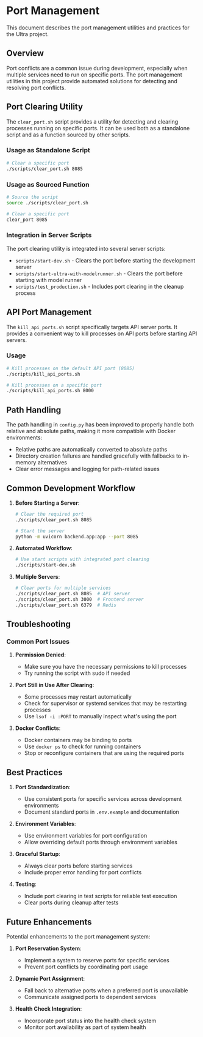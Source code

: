 # Port Management

This document describes the port management utilities and practices for the Ultra project.

## Overview

Port conflicts are a common issue during development, especially when multiple services need to run on specific ports. The port management utilities in this project provide automated solutions for detecting and resolving port conflicts.

## Port Clearing Utility

The `clear_port.sh` script provides a utility for detecting and clearing processes running on specific ports. It can be used both as a standalone script and as a function sourced by other scripts.

### Usage as Standalone Script

```bash
# Clear a specific port
./scripts/clear_port.sh 8085
```

### Usage as Sourced Function

```bash
# Source the script
source ./scripts/clear_port.sh

# Clear a specific port
clear_port 8085
```

### Integration in Server Scripts

The port clearing utility is integrated into several server scripts:

- `scripts/start-dev.sh` - Clears the port before starting the development server
- `scripts/start-ultra-with-modelrunner.sh` - Clears the port before starting with model runner
- `scripts/test_production.sh` - Includes port clearing in the cleanup process

## API Port Management

The `kill_api_ports.sh` script specifically targets API server ports. It provides a convenient way to kill processes on API ports before starting API servers.

### Usage

```bash
# Kill processes on the default API port (8085)
./scripts/kill_api_ports.sh

# Kill processes on a specific port
./scripts/kill_api_ports.sh 8000
```

## Path Handling

The path handling in `config.py` has been improved to properly handle both relative and absolute paths, making it more compatible with Docker environments:

- Relative paths are automatically converted to absolute paths
- Directory creation failures are handled gracefully with fallbacks to in-memory alternatives
- Clear error messages and logging for path-related issues

## Common Development Workflow

1. **Before Starting a Server**:
   ```bash
   # Clear the required port
   ./scripts/clear_port.sh 8085
   
   # Start the server
   python -m uvicorn backend.app:app --port 8085
   ```

2. **Automated Workflow**:
   ```bash
   # Use start scripts with integrated port clearing
   ./scripts/start-dev.sh
   ```

3. **Multiple Servers**:
   ```bash
   # Clear ports for multiple services
   ./scripts/clear_port.sh 8085  # API server
   ./scripts/clear_port.sh 3000  # Frontend server
   ./scripts/clear_port.sh 6379  # Redis
   ```

## Troubleshooting

### Common Port Issues

1. **Permission Denied**:
   - Make sure you have the necessary permissions to kill processes
   - Try running the script with sudo if needed

2. **Port Still in Use After Clearing**:
   - Some processes may restart automatically
   - Check for supervisor or systemd services that may be restarting processes
   - Use `lsof -i :PORT` to manually inspect what's using the port

3. **Docker Conflicts**:
   - Docker containers may be binding to ports
   - Use `docker ps` to check for running containers
   - Stop or reconfigure containers that are using the required ports

## Best Practices

1. **Port Standardization**:
   - Use consistent ports for specific services across development environments
   - Document standard ports in `.env.example` and documentation

2. **Environment Variables**:
   - Use environment variables for port configuration
   - Allow overriding default ports through environment variables

3. **Graceful Startup**:
   - Always clear ports before starting services
   - Include proper error handling for port conflicts

4. **Testing**:
   - Include port clearing in test scripts for reliable test execution
   - Clear ports during cleanup after tests

## Future Enhancements

Potential enhancements to the port management system:

1. **Port Reservation System**:
   - Implement a system to reserve ports for specific services
   - Prevent port conflicts by coordinating port usage

2. **Dynamic Port Assignment**:
   - Fall back to alternative ports when a preferred port is unavailable
   - Communicate assigned ports to dependent services

3. **Health Check Integration**:
   - Incorporate port status into the health check system
   - Monitor port availability as part of system health